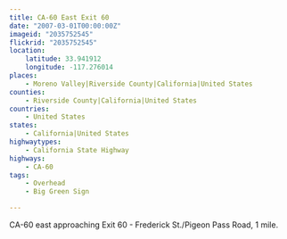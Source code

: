 ```yaml
---
title: CA-60 East Exit 60
date: "2007-03-01T00:00:00Z"
imageid: "2035752545"
flickrid: "2035752545"
location:
    latitude: 33.941912
    longitude: -117.276014
places:
    - Moreno Valley|Riverside County|California|United States
counties:
    - Riverside County|California|United States
countries:
    - United States
states:
    - California|United States
highwaytypes:
    - California State Highway
highways:
    - CA-60
tags:
    - Overhead
    - Big Green Sign

---
```

CA-60 east approaching Exit 60 - Frederick St./Pigeon Pass Road, 1 mile.